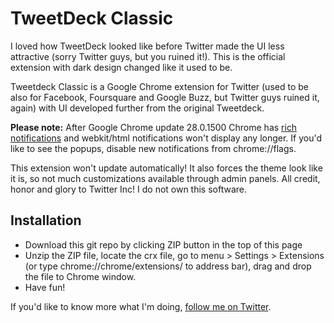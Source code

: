 TweetDeck Classic
=========================

I loved how TweetDeck looked like before Twitter made the UI less attractive (sorry Twitter guys, but you ruined it!). This is the official extension with dark design changed like it used to be.

Tweetdeck Classic is a Google Chrome extension for Twitter (used to be also for Facebook, Foursquare and Google Buzz, but Twitter guys ruined it, again) with UI developed further from the original Tweetdeck.

**Please note:** After Google Chrome update 28.0.1500 Chrome has [rich notifications](http://lifehacker.com/chrome-update-brings-rich-notifications-to-all-users-722534872) and webkit/html notifications won't display any longer. If you'd like to see the popups, disable new notifications from chrome://flags.

This extension won't update automatically! It also forces the theme look like it is, so not much customizations available through admin panels. All credit, honor and glory to Twitter Inc! I do not own this software.

Installation
--------------

- Download this git repo by clicking ZIP button in the top of this page
- Unzip the ZIP file, locate the crx file, go to menu > Settings > Extensions (or type chrome://chrome/extensions/ to address bar), drag and drop the file to Chrome window.
- Have fun!

If you'd like to know more what I'm doing, [follow me on Twitter](http://www.twitter.com/rolle).
